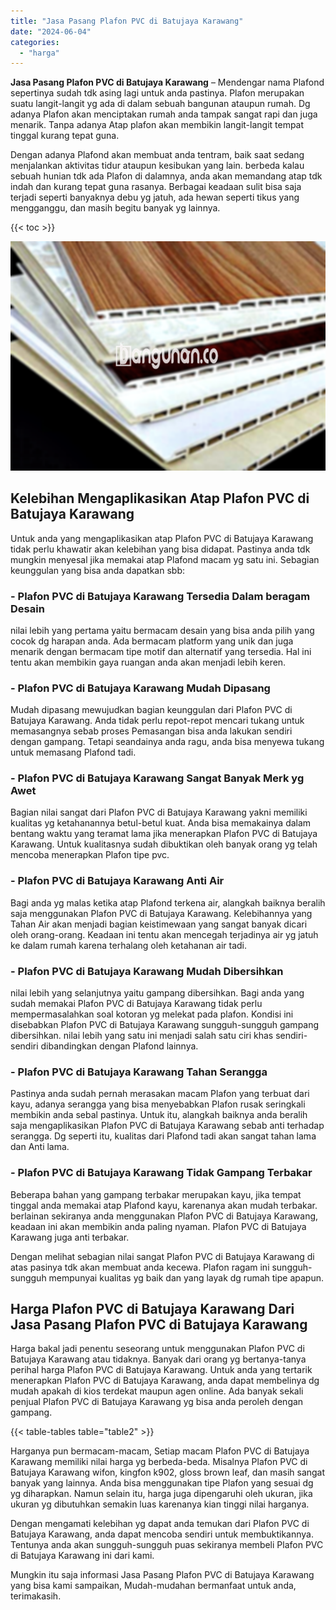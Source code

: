 ```yaml
---
title: "Jasa Pasang Plafon PVC di Batujaya Karawang"
date: "2024-06-04"
categories: 
  - "harga"
---
```


**Jasa Pasang Plafon PVC di Batujaya Karawang** – Mendengar nama Plafond sepertinya sudah tdk asing lagi untuk anda pastinya. Plafon merupakan suatu langit-langit yg ada di dalam sebuah bangunan ataupun rumah. Dg adanya Plafon akan menciptakan rumah anda tampak sangat rapi dan juga menarik. Tanpa adanya Atap plafon akan membikin langit-langit tempat tinggal kurang tepat guna.

Dengan adanya Plafond akan membuat anda tentram, baik saat sedang menjalankan aktivitas tidur ataupun kesibukan yang lain. berbeda kalau sebuah hunian tdk ada Plafon di dalamnya, anda akan memandang atap tdk indah dan kurang tepat guna rasanya. Berbagai keadaan sulit bisa saja terjadi seperti banyaknya debu yg jatuh, ada hewan seperti tikus yang mengganggu, dan masih begitu banyak yg lainnya.

{{< toc >}}

![Jasa Pasang Plafon PVC di Batujaya Karawang](/images/flafond-pvc-murah12.png)

## Kelebihan Mengaplikasikan Atap Plafon PVC di Batujaya Karawang

Untuk anda yang mengaplikasikan atap Plafon PVC di Batujaya Karawang tidak perlu khawatir akan kelebihan yang bisa didapat. Pastinya anda tdk mungkin menyesal jika memakai atap Plafond macam yg satu ini. Sebagian keunggulan yang bisa anda dapatkan sbb:

### \- Plafon PVC di Batujaya Karawang Tersedia Dalam beragam Desain

nilai lebih yang pertama yaitu bermacam desain yang bisa anda pilih yang cocok dg harapan anda. Ada bermacam platform yang unik dan juga menarik dengan bermacam tipe motif dan alternatif yang tersedia. Hal ini tentu akan membikin gaya ruangan anda akan menjadi lebih keren.

### \- Plafon PVC di Batujaya Karawang Mudah Dipasang

Mudah dipasang mewujudkan bagian keunggulan dari Plafon PVC di Batujaya Karawang. Anda tidak perlu repot-repot mencari tukang untuk memasangnya sebab proses Pemasangan bisa anda lakukan sendiri dengan gampang. Tetapi seandainya anda ragu, anda bisa menyewa tukang untuk memasang Plafond tadi.

### \- Plafon PVC di Batujaya Karawang Sangat Banyak Merk yg Awet

Bagian nilai sangat dari Plafon PVC di Batujaya Karawang yakni memiliki kualitas yg ketahanannya betul-betul kuat. Anda bisa memakainya dalam bentang waktu yang teramat lama jika menerapkan Plafon PVC di Batujaya Karawang. Untuk kualitasnya sudah dibuktikan oleh banyak orang yg telah mencoba menerapkan Plafon tipe pvc.

### \- Plafon PVC di Batujaya Karawang Anti Air

Bagi anda yg malas ketika atap Plafond terkena air, alangkah baiknya beralih saja menggunakan Plafon PVC di Batujaya Karawang. Kelebihannya yang Tahan Air akan menjadi bagian keistimewaan yang sangat banyak dicari oleh orang-orang. Keadaan ini tentu akan mencegah terjadinya air yg jatuh ke dalam rumah karena terhalang oleh ketahanan air tadi.

### \- Plafon PVC di Batujaya Karawang Mudah Dibersihkan

nilai lebih yang selanjutnya yaitu gampang dibersihkan. Bagi anda yang sudah memakai Plafon PVC di Batujaya Karawang tidak perlu mempermasalahkan soal kotoran yg melekat pada plafon. Kondisi ini disebabkan Plafon PVC di Batujaya Karawang sungguh-sungguh gampang dibersihkan. nilai lebih yang satu ini menjadi salah satu ciri khas sendiri-sendiri dibandingkan dengan Plafond lainnya.

### \- Plafon PVC di Batujaya Karawang Tahan Serangga

Pastinya anda sudah pernah merasakan macam Plafon yang terbuat dari kayu, adanya serangga yang bisa menyebabkan Plafon rusak seringkali membikin anda sebal pastinya. Untuk itu, alangkah baiknya anda beralih saja mengaplikasikan Plafon PVC di Batujaya Karawang sebab anti terhadap serangga. Dg seperti itu, kualitas dari Plafond tadi akan sangat tahan lama dan Anti lama.

### \- Plafon PVC di Batujaya Karawang Tidak Gampang Terbakar

Beberapa bahan yang gampang terbakar merupakan kayu, jika tempat tinggal anda memakai atap Plafond kayu, karenanya akan mudah terbakar. berlainan sekiranya anda menggunakan Plafon PVC di Batujaya Karawang, keadaan ini akan membikin anda paling nyaman. Plafon PVC di Batujaya Karawang juga anti terbakar.

Dengan melihat sebagian nilai sangat Plafon PVC di Batujaya Karawang di atas pasinya tdk akan membuat anda kecewa. Plafon ragam ini sungguh-sungguh mempunyai kualitas yg baik dan yang layak dg rumah tipe apapun.

## Harga Plafon PVC di Batujaya Karawang Dari Jasa Pasang Plafon PVC di Batujaya Karawang

Harga bakal jadi penentu seseorang untuk menggunakan Plafon PVC di Batujaya Karawang atau tidaknya. Banyak dari orang yg bertanya-tanya perihal harga Plafon PVC di Batujaya Karawang. Untuk anda yang tertarik menerapkan Plafon PVC di Batujaya Karawang, anda dapat membelinya dg mudah apakah di kios terdekat maupun agen online. Ada banyak sekali penjual Plafon PVC di Batujaya Karawang yg bisa anda peroleh dengan gampang.

{{< table-tables table="table2" >}}

Harganya pun bermacam-macam, Setiap macam Plafon PVC di Batujaya Karawang memiliki nilai harga yg berbeda-beda. Misalnya Plafon PVC di Batujaya Karawang wifon, kingfon k902, gloss brown leaf, dan masih sangat banyak yang lainnya. Anda bisa menggunakan tipe Plafon yang sesuai dg yg diharapkan. Namun selain itu, harga juga dipengaruhi oleh ukuran, jika ukuran yg dibutuhkan semakin luas karenanya kian tinggi nilai harganya.

Dengan mengamati kelebihan yg dapat anda temukan dari Plafon PVC di Batujaya Karawang, anda dapat mencoba sendiri untuk membuktikannya. Tentunya anda akan sungguh-sungguh puas sekiranya membeli Plafon PVC di Batujaya Karawang ini dari kami.

Mungkin itu saja informasi Jasa Pasang Plafon PVC di Batujaya Karawang yang bisa kami sampaikan, Mudah-mudahan bermanfaat untuk anda, terimakasih.
